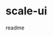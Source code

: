 <!--
 * @Author: liszter@qq.com liszter@qq.com
 * @Date: 2023-02-06 09:42:40
 * @LastEditors: liszter@qq.com liszter@qq.com
 * @LastEditTime: 2023-02-06 09:43:16
 * @FilePath: \ccui-masterd:\vuePersonal\前端基建\scale-ui-docs\README.md
 * @Description: 这是默认设置,请设置`customMade`, 打开koroFileHeader查看配置 进行设置: https://github.com/OBKoro1/koro1FileHeader/wiki/%E9%85%8D%E7%BD%AE
-->
# scale-ui


readme
